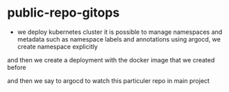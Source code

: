 # public-repo-gitops

- we deploy kubernetes cluster
it is possible to manage namespaces and metadata such as namespace labels and annotations using argocd, we create namespace explicitly

and then we create a deployment with the docker image that we created before

and then we say to argocd to watch this particuler repo in main project